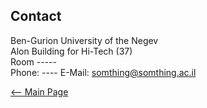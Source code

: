 ## Contact
Ben-Gurion University of the Negev  
Alon Building for Hi-Tech (37)  
Room -----  
Phone: ----
E-Mail: [somthing@somthing.ac.il](mailto:somthing@somthing.ac.il)

[<-- Main Page](README.md)

